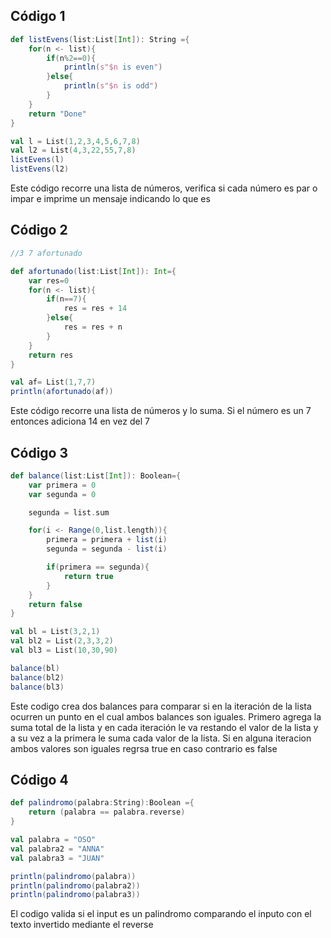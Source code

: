 
## Código 1
```scala
def listEvens(list:List[Int]): String ={
    for(n <- list){
        if(n%2==0){
            println(s"$n is even")
        }else{
            println(s"$n is odd")
        }
    }
    return "Done"
}

val l = List(1,2,3,4,5,6,7,8)
val l2 = List(4,3,22,55,7,8)
listEvens(l)
listEvens(l2)
```
Este código recorre una lista de números, verifica si cada número es par o impar e imprime un mensaje indicando lo que es

## Código 2
```scala
//3 7 afortunado

def afortunado(list:List[Int]): Int={
    var res=0
    for(n <- list){
        if(n==7){
            res = res + 14
        }else{
            res = res + n
        }
    }
    return res
}

val af= List(1,7,7)
println(afortunado(af))
```
Este código recorre una lista de números y lo suma. Si el número es un 7 entonces adiciona 14 en vez del 7

## Código 3
```scala
def balance(list:List[Int]): Boolean={
    var primera = 0
    var segunda = 0

    segunda = list.sum

    for(i <- Range(0,list.length)){
        primera = primera + list(i)
        segunda = segunda - list(i)

        if(primera == segunda){
            return true
        }
    }
    return false 
}

val bl = List(3,2,1)
val bl2 = List(2,3,3,2)
val bl3 = List(10,30,90)

balance(bl)
balance(bl2)
balance(bl3)
```
Este codigo crea dos balances para comparar si en la iteración de la lista ocurren un punto en el cual ambos balances son iguales. Primero agrega la suma total de la lista y en cada iteración le va restando el valor de la lista y a su vez a la primera le suma cada valor de la lista. Si en alguna iteracion ambos valores son iguales regrsa true en caso contrario es false

## Código 4
```scala
def palindromo(palabra:String):Boolean ={
    return (palabra == palabra.reverse)
}

val palabra = "OSO"
val palabra2 = "ANNA"
val palabra3 = "JUAN"

println(palindromo(palabra))
println(palindromo(palabra2))
println(palindromo(palabra3))
```
El codigo valida si el input es un palindromo comparando el inputo con el texto invertido mediante el reverse
